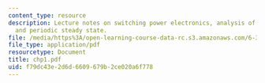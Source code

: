 ```yaml
---
content_type: resource
description: Lecture notes on switching power electronics, analysis of techniques,
  and periodic steady state.
file: /media/https%3A/open-learning-course-data-rc.s3.amazonaws.com/6-334-power-electronics-spring-2007/f79dc43e2d6d6609679b2ce020a6f778_chp1.pdf
file_type: application/pdf
resourcetype: Document
title: chp1.pdf
uid: f79dc43e-2d6d-6609-679b-2ce020a6f778
---
```

